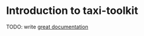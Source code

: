 # Introduction to taxi-toolkit

TODO: write [great documentation](http://jacobian.org/writing/what-to-write/)
